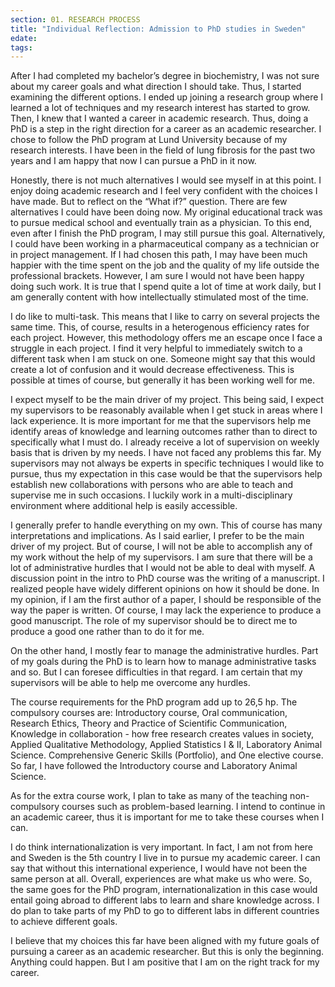 ```yaml
---
section: 01. RESEARCH PROCESS
title: "Individual Reflection: Admission to PhD studies in Sweden"
edate: 
tags:
---
```


After I had completed my bachelor’s degree in biochemistry, I was not sure about my career goals and what direction I should take. Thus, I started examining the different options. I ended up joining a research group where I learned a lot of techniques and my research interest has started to grow. Then, I knew that I wanted a career in academic research. Thus, doing a PhD is a step in the right direction for a career as an academic researcher. I chose to follow the PhD program at Lund University because of my research interests. I have been in the field of lung fibrosis for the past two years and I am happy that now I can pursue a PhD in it now.

Honestly, there is not much alternatives I would see myself in at this point. I enjoy doing academic research and I feel very confident with the choices I have made. But to reflect on the “What if?” question. There are few alternatives I could have been doing now. My original educational track was to pursue medical school and eventually train as a physician. To this end, even after I finish the PhD program, I may still pursue this goal. Alternatively, I could have been working in a pharmaceutical company as a technician or in project management. If I had chosen this path, I may have been much happier with the time spent on the job and the quality of my life outside the professional brackets. However, I am sure I would not have been happy doing such work. It is true that I spend quite a lot of time at work daily, but I am generally content with how intellectually stimulated most of the time.

I do like to multi-task. This means that I like to carry on several projects the same time. This, of course, results in a heterogenous efficiency rates for each project. However, this methodology offers me an escape once I face a struggle in each project. I find it very helpful to immediately switch to a different task when I am stuck on one. Someone might say that this would create a lot of confusion and it would decrease effectiveness. This is possible at times of course, but generally it has been working well for me.

I expect myself to be the main driver of my project. This being said, I expect my supervisors to be reasonably available when I get stuck in areas where I lack experience. It is more important for me that the supervisors help me identify areas of knowledge and learning outcomes rather than to direct to specifically what I must do. I already receive a lot of supervision on weekly basis that is driven by my needs. I have not faced any problems this far. My supervisors may not always be experts in specific techniques I would like to pursue, thus my expectation in this case would be that the supervisors help establish new collaborations with persons who are able to teach and supervise me in such occasions. I luckily work in a multi-disciplinary environment where additional help is easily accessible.

I generally prefer to handle everything on my own. This of course has many interpretations and implications. As I said earlier, I prefer to be the main driver of my project. But of course, I will not be able to accomplish any of my work without the help of my supervisors. I am sure that there will be a lot of administrative hurdles that I would not be able to deal with myself. A discussion point in the intro to PhD course was the writing of a manuscript. I realized people have widely different opinions on how it should be done. In my opinion, if I am the first author of a paper, I should be responsible of the way the paper is written. Of course, I may lack the experience to produce a good manuscript. The role of my supervisor should be to direct me to produce a good one rather than to do it for me.

On the other hand, I mostly fear to manage the administrative hurdles. Part of my goals during the PhD is to learn how to manage administrative tasks and so. But I can foresee difficulties in that regard. I am certain that my supervisors will be able to help me overcome any hurdles.

The course requirements for the PhD program add up to 26,5 hp. The compulsory courses are: Introductory course, Oral communication, Research Ethics, Theory and Practice of Scientific Communication, Knowledge in collaboration - how free research creates values in society, Applied Qualitative Methodology, Applied Statistics I & II, Laboratory Animal Science. Comprehensive Generic Skills (Portfolio), and One elective course. So far, I have followed the Introductory course and Laboratory Animal Science.

As for the extra course work, I plan to take as many of the teaching non-compulsory courses such as problem-based learning. I intend to continue in an academic career, thus it is important for me to take these courses when I can.

I do think internationalization is very important. In fact, I am not from here and Sweden is the 5th country I live in to pursue my academic career. I can say that without this international experience, I would have not been the same person at all. Overall, experiences are what make us who were. So, the same goes for the PhD program, internationalization in this case would entail going abroad to different labs to learn and share knowledge across. I do plan to take parts of my PhD to go to different labs in different countries to achieve different goals.

I believe that my choices this far have been aligned with my future goals of pursuing a career as an academic researcher. But this is only the beginning. Anything could happen. But I am positive that I am on the right track for my career.